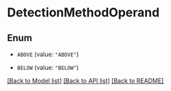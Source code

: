 # DetectionMethodOperand

## Enum


* `ABOVE` (value: `"ABOVE"`)

* `BELOW` (value: `"BELOW"`)


[[Back to Model list]](../README.md#documentation-for-models) [[Back to API list]](../README.md#documentation-for-api-endpoints) [[Back to README]](../README.md)



